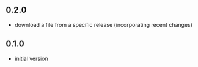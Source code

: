 ## 0.2.0
- download a file from a specific release (incorporating recent changes)

## 0.1.0
- initial version

